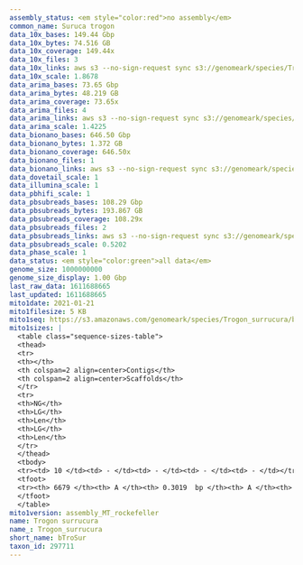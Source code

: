 ```yaml
---
assembly_status: <em style="color:red">no assembly</em>
common_name: Suruca trogon
data_10x_bases: 149.44 Gbp
data_10x_bytes: 74.516 GB
data_10x_coverage: 149.44x
data_10x_files: 3
data_10x_links: aws s3 --no-sign-request sync s3://genomeark/species/Trogon_surrucura/bTroSur1/genomic_data/10x/ .<br>
data_10x_scale: 1.8678
data_arima_bases: 73.65 Gbp
data_arima_bytes: 48.219 GB
data_arima_coverage: 73.65x
data_arima_files: 4
data_arima_links: aws s3 --no-sign-request sync s3://genomeark/species/Trogon_surrucura/bTroSur1/genomic_data/arima/ .<br>
data_arima_scale: 1.4225
data_bionano_bases: 646.50 Gbp
data_bionano_bytes: 1.372 GB
data_bionano_coverage: 646.50x
data_bionano_files: 1
data_bionano_links: aws s3 --no-sign-request sync s3://genomeark/species/Trogon_surrucura/bTroSur1/genomic_data/bionano/ .<br>
data_dovetail_scale: 1
data_illumina_scale: 1
data_pbhifi_scale: 1
data_pbsubreads_bases: 108.29 Gbp
data_pbsubreads_bytes: 193.867 GB
data_pbsubreads_coverage: 108.29x
data_pbsubreads_files: 2
data_pbsubreads_links: aws s3 --no-sign-request sync s3://genomeark/species/Trogon_surrucura/bTroSur1/genomic_data/pacbio/ . --exclude "*ccs*bam*"<br>
data_pbsubreads_scale: 0.5202
data_phase_scale: 1
data_status: <em style="color:green">all data</em>
genome_size: 1000000000
genome_size_display: 1.00 Gbp
last_raw_data: 1611688665
last_updated: 1611688665
mito1date: 2021-01-21
mito1filesize: 5 KB
mito1seq: https://s3.amazonaws.com/genomeark/species/Trogon_surrucura/bTroSur1/assembly_MT_rockefeller/bTroSur1.MT.20210121.fasta.gz
mito1sizes: |
  <table class="sequence-sizes-table">
  <thead>
  <tr>
  <th></th>
  <th colspan=2 align=center>Contigs</th>
  <th colspan=2 align=center>Scaffolds</th>
  </tr>
  <tr>
  <th>NG</th>
  <th>LG</th>
  <th>Len</th>
  <th>LG</th>
  <th>Len</th>
  </tr>
  </thead>
  <tbody>
  <tr><td> 10 </td><td> - </td><td> - </td><td> - </td><td> - </td></tr>  <tr><td> 20 </td><td> - </td><td> - </td><td> - </td><td> - </td></tr>  <tr><td> 30 </td><td> - </td><td> - </td><td> - </td><td> - </td></tr>  <tr><td> 40 </td><td> - </td><td> - </td><td> - </td><td> - </td></tr>  <tr style="background-color:#cccccc;"><td> 50 </td><td> - </td><td style="background-color:#ff8888;"> - </td><td> - </td><td style="background-color:#ff8888;"> - </td></tr>  <tr><td> 60 </td><td> - </td><td> - </td><td> - </td><td> - </td></tr>  <tr><td> 70 </td><td> - </td><td> - </td><td> - </td><td> - </td></tr>  <tr><td> 80 </td><td> - </td><td> - </td><td> - </td><td> - </td></tr>  <tr><td> 90 </td><td> - </td><td> - </td><td> - </td><td> - </td></tr>  <tr><td> 100 </td><td> - </td><td> - </td><td> - </td><td> - </td></tr>  </tbody>
  <tfoot>
  <tr><th> 6679 </th><th> A </th><th> 0.3019  bp </th><th> A </th><th> 0.3019  bp </th></tr>
  </tfoot>
  </table>
mito1version: assembly_MT_rockefeller
name: Trogon surrucura
name_: Trogon_surrucura
short_name: bTroSur
taxon_id: 297711
---
```

